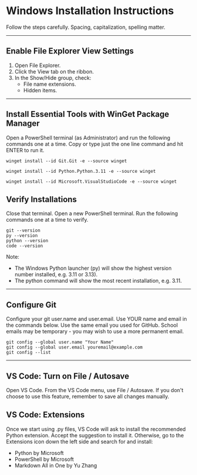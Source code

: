 # Windows Installation Instructions

Follow the steps carefully. Spacing, capitalization, spelling matter.

-----

## Enable File Explorer View Settings

1. Open File Explorer.
2. Click the View tab on the ribbon.
3. In the Show/Hide group, check:
   - File name extensions.
   - Hidden items.

-----

## Install Essential Tools with WinGet Package Manager

Open a PowerShell terminal (as Administrator) and run the following commands one at a time. 
Copy or type just the one line command and hit ENTER to run it. 

```shell
winget install --id Git.Git -e --source winget

winget install --id Python.Python.3.11 -e --source winget 

winget install --id Microsoft.VisualStudioCode -e --source winget
```

## Verify Installations

Close that terminal. Open a new PowerShell terminal. 
Run the following commands one at a time to verify. 

```shell
git --version
py --version 
python --version 
code --version
```

Note:
- The Windows Python launcher (py) will show the highest version number installed, e.g. 3.11 or 3.13). 
- The python command will show the most recent installation, e.g. 3.11.

-----

## Configure Git

Configure your git user.name and user.email. 
Use YOUR name and email in the commands below. 
Use the same email you used for GitHub. 
School emails may be temporary - you may wish to use a more permanent email. 

```shell
git config --global user.name "Your Name"
git config --global user.email youremail@example.com
git config --list
```
-----

## VS Code: Turn on File / Autosave

Open VS Code. From the VS Code menu, use File / Autosave. 
If you don't choose to use this feature, remember to save all changes manually. 

## VS Code: Extensions

Once we start using .py files, VS Code will ask to install the recommended Python extension. 
Accept the suggestion to install it. 
Otherwise, go to the Extensions icon down the left side and search for and install:

- Python by Microsoft
- PowerShell by Microsoft
- Markdown All in One by Yu Zhang
